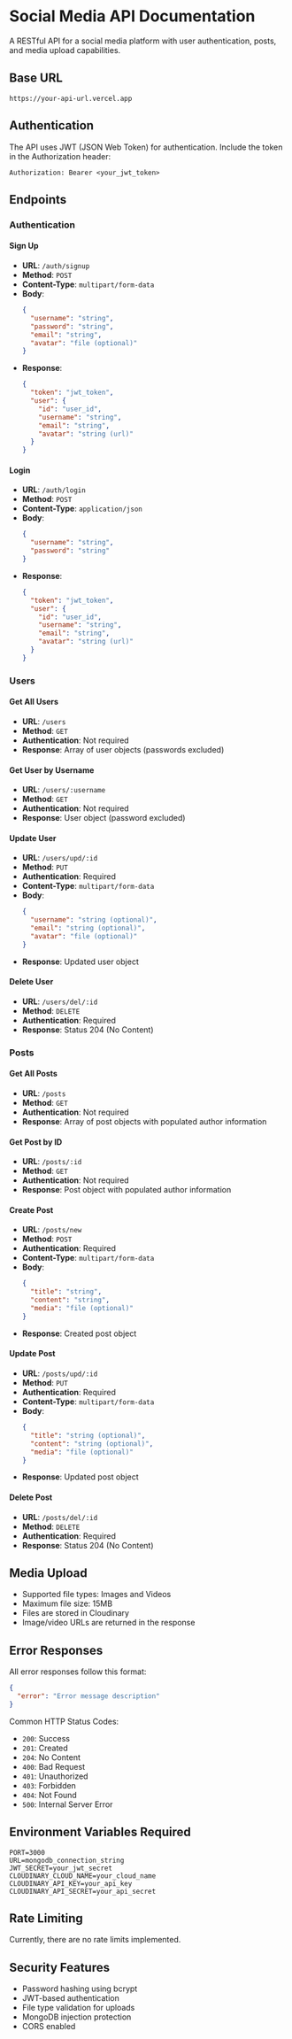 # Social Media API Documentation

A RESTful API for a social media platform with user authentication, posts, and media upload capabilities.

## Base URL

```
https://your-api-url.vercel.app
```

## Authentication

The API uses JWT (JSON Web Token) for authentication. Include the token in the Authorization header:

```
Authorization: Bearer <your_jwt_token>
```

## Endpoints

### Authentication

#### Sign Up
- **URL**: `/auth/signup`
- **Method**: `POST`
- **Content-Type**: `multipart/form-data`
- **Body**:
  ```json
  {
    "username": "string",
    "password": "string",
    "email": "string",
    "avatar": "file (optional)"
  }
  ```
- **Response**: 
  ```json
  {
    "token": "jwt_token",
    "user": {
      "id": "user_id",
      "username": "string",
      "email": "string",
      "avatar": "string (url)"
    }
  }
  ```

#### Login
- **URL**: `/auth/login`
- **Method**: `POST`
- **Content-Type**: `application/json`
- **Body**:
  ```json
  {
    "username": "string",
    "password": "string"
  }
  ```
- **Response**: 
  ```json
  {
    "token": "jwt_token",
    "user": {
      "id": "user_id",
      "username": "string",
      "email": "string",
      "avatar": "string (url)"
    }
  }
  ```

### Users

#### Get All Users
- **URL**: `/users`
- **Method**: `GET`
- **Authentication**: Not required
- **Response**: Array of user objects (passwords excluded)

#### Get User by Username
- **URL**: `/users/:username`
- **Method**: `GET`
- **Authentication**: Not required
- **Response**: User object (password excluded)

#### Update User
- **URL**: `/users/upd/:id`
- **Method**: `PUT`
- **Authentication**: Required
- **Content-Type**: `multipart/form-data`
- **Body**:
  ```json
  {
    "username": "string (optional)",
    "email": "string (optional)",
    "avatar": "file (optional)"
  }
  ```
- **Response**: Updated user object

#### Delete User
- **URL**: `/users/del/:id`
- **Method**: `DELETE`
- **Authentication**: Required
- **Response**: Status 204 (No Content)

### Posts

#### Get All Posts
- **URL**: `/posts`
- **Method**: `GET`
- **Authentication**: Not required
- **Response**: Array of post objects with populated author information

#### Get Post by ID
- **URL**: `/posts/:id`
- **Method**: `GET`
- **Authentication**: Not required
- **Response**: Post object with populated author information

#### Create Post
- **URL**: `/posts/new`
- **Method**: `POST`
- **Authentication**: Required
- **Content-Type**: `multipart/form-data`
- **Body**:
  ```json
  {
    "title": "string",
    "content": "string",
    "media": "file (optional)"
  }
  ```
- **Response**: Created post object

#### Update Post
- **URL**: `/posts/upd/:id`
- **Method**: `PUT`
- **Authentication**: Required
- **Content-Type**: `multipart/form-data`
- **Body**:
  ```json
  {
    "title": "string (optional)",
    "content": "string (optional)",
    "media": "file (optional)"
  }
  ```
- **Response**: Updated post object

#### Delete Post
- **URL**: `/posts/del/:id`
- **Method**: `DELETE`
- **Authentication**: Required
- **Response**: Status 204 (No Content)

## Media Upload

- Supported file types: Images and Videos
- Maximum file size: 15MB
- Files are stored in Cloudinary
- Image/video URLs are returned in the response

## Error Responses

All error responses follow this format:
```json
{
  "error": "Error message description"
}
```

Common HTTP Status Codes:
- `200`: Success
- `201`: Created
- `204`: No Content
- `400`: Bad Request
- `401`: Unauthorized
- `403`: Forbidden
- `404`: Not Found
- `500`: Internal Server Error

## Environment Variables Required

```
PORT=3000
URL=mongodb_connection_string
JWT_SECRET=your_jwt_secret
CLOUDINARY_CLOUD_NAME=your_cloud_name
CLOUDINARY_API_KEY=your_api_key
CLOUDINARY_API_SECRET=your_api_secret
```

## Rate Limiting

Currently, there are no rate limits implemented.

## Security Features

- Password hashing using bcrypt
- JWT-based authentication
- File type validation for uploads
- MongoDB injection protection
- CORS enabled